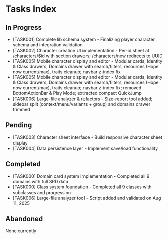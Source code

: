 # Tasks Index

## In Progress

- [TASK001] Complete lib schema system - Finalizing player character schema and integration validation
- [TASK002] Character creation UI implementation - Per-id sheet at /characters/$id with section drawers; /characters/new redirects to UUID
- [TASK005] Mobile character display and editor - Modular cards, Identity & Class drawers, Domains drawer with search/filters, resources (Hope now current/max), traits cleanup; navbar z-index fix
- [TASK005] Mobile character display and editor - Modular cards, Identity & Class drawers, Domains drawer with search/filters, resources (Hope now current/max), traits cleanup; navbar z-index fix; removed BottomActionBar & Play Mode; extracted compact QuickJump
- [TASK006] Large-file analyzer & refactors - Size-report tool added; sidebar split (context/menu/variants + group) and domains drawer trimmed

## Pending

- [TASK003] Character sheet interface - Build responsive character sheet display
- [TASK004] Data persistence layer - Implement save/load functionality

## Completed

- [TASK000] Domain card system implementation - Completed all 9 domains with full SRD data
- [TASK000] Class system foundation - Completed all 9 classes with subclasses and progression
- [TASK006] Large-file analyzer tool - Script added and validated on Aug 11, 2025

## Abandoned

None currently
